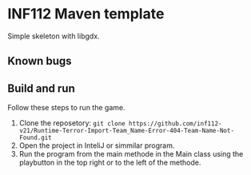 # INF112 Maven template 
Simple skeleton with libgdx. 

## Known bugs


## Build and run

Follow these steps to run the game.

1. Clone the reposetory: ```git clone https://github.com/inf112-v21/Runtime-Terror-Import-Team_Name-Error-404-Team-Name-Not-Found.git```
2. Open the project in InteliJ or simmilar program.
3. Run the program from the main methode in the Main class using the playbutton in the top right or to the left of the methode.
